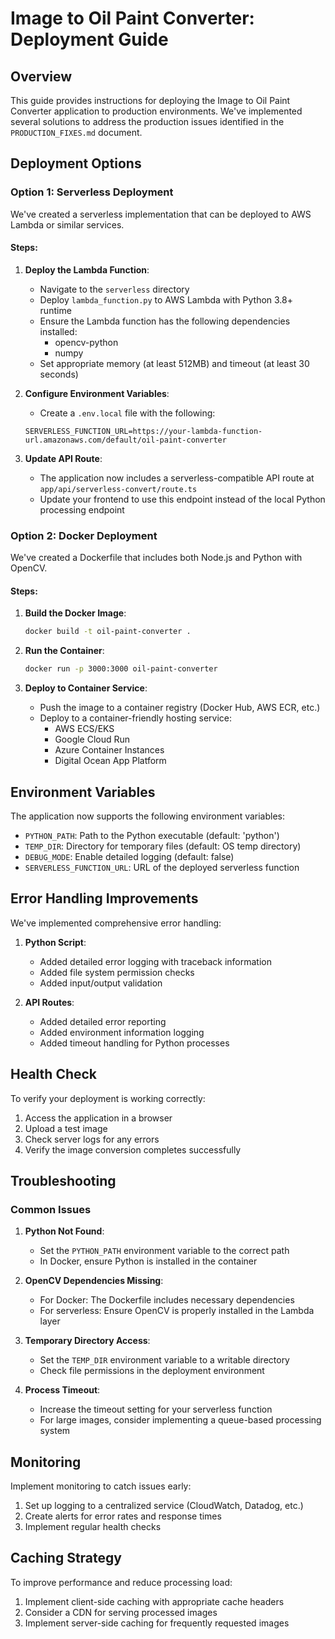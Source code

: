 # Image to Oil Paint Converter: Deployment Guide

## Overview

This guide provides instructions for deploying the Image to Oil Paint Converter application to production environments. We've implemented several solutions to address the production issues identified in the `PRODUCTION_FIXES.md` document.

## Deployment Options

### Option 1: Serverless Deployment

We've created a serverless implementation that can be deployed to AWS Lambda or similar services.

#### Steps:

1. **Deploy the Lambda Function**:
   - Navigate to the `serverless` directory
   - Deploy `lambda_function.py` to AWS Lambda with Python 3.8+ runtime
   - Ensure the Lambda function has the following dependencies installed:
     - opencv-python
     - numpy
   - Set appropriate memory (at least 512MB) and timeout (at least 30 seconds)

2. **Configure Environment Variables**:
   - Create a `.env.local` file with the following:
   ```
   SERVERLESS_FUNCTION_URL=https://your-lambda-function-url.amazonaws.com/default/oil-paint-converter
   ```

3. **Update API Route**:
   - The application now includes a serverless-compatible API route at `app/api/serverless-convert/route.ts`
   - Update your frontend to use this endpoint instead of the local Python processing endpoint

### Option 2: Docker Deployment

We've created a Dockerfile that includes both Node.js and Python with OpenCV.

#### Steps:

1. **Build the Docker Image**:
   ```bash
   docker build -t oil-paint-converter .
   ```

2. **Run the Container**:
   ```bash
   docker run -p 3000:3000 oil-paint-converter
   ```

3. **Deploy to Container Service**:
   - Push the image to a container registry (Docker Hub, AWS ECR, etc.)
   - Deploy to a container-friendly hosting service:
     - AWS ECS/EKS
     - Google Cloud Run
     - Azure Container Instances
     - Digital Ocean App Platform

## Environment Variables

The application now supports the following environment variables:

- `PYTHON_PATH`: Path to the Python executable (default: 'python')
- `TEMP_DIR`: Directory for temporary files (default: OS temp directory)
- `DEBUG_MODE`: Enable detailed logging (default: false)
- `SERVERLESS_FUNCTION_URL`: URL of the deployed serverless function

## Error Handling Improvements

We've implemented comprehensive error handling:

1. **Python Script**:
   - Added detailed error logging with traceback information
   - Added file system permission checks
   - Added input/output validation

2. **API Routes**:
   - Added detailed error reporting
   - Added environment information logging
   - Added timeout handling for Python processes

## Health Check

To verify your deployment is working correctly:

1. Access the application in a browser
2. Upload a test image
3. Check server logs for any errors
4. Verify the image conversion completes successfully

## Troubleshooting

### Common Issues

1. **Python Not Found**:
   - Set the `PYTHON_PATH` environment variable to the correct path
   - In Docker, ensure Python is installed in the container

2. **OpenCV Dependencies Missing**:
   - For Docker: The Dockerfile includes necessary dependencies
   - For serverless: Ensure OpenCV is properly installed in the Lambda layer

3. **Temporary Directory Access**:
   - Set the `TEMP_DIR` environment variable to a writable directory
   - Check file permissions in the deployment environment

4. **Process Timeout**:
   - Increase the timeout setting for your serverless function
   - For large images, consider implementing a queue-based processing system

## Monitoring

Implement monitoring to catch issues early:

1. Set up logging to a centralized service (CloudWatch, Datadog, etc.)
2. Create alerts for error rates and response times
3. Implement regular health checks

## Caching Strategy

To improve performance and reduce processing load:

1. Implement client-side caching with appropriate cache headers
2. Consider a CDN for serving processed images
3. Implement server-side caching for frequently requested images